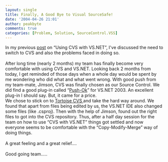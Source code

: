 ```yaml
---
layout: single
title: Finally, A Good Bye to Visual SourceSafe!
date: '2004-04-26 21:01'
author: peakbyte
comments: true
categories: [Problem, Solution, SourceControl.VSS]
---
```

In my previous <a href="http://dotnetjunkies.com/WebLog/mani.net/archive/2003/12/23/4854.aspx">post</a> on “Using CVS with VS.NET”, I've discussed the need to switch to CVS and also the problems faced in doing so.
<br />
<br />After long time (nearly 2 months) my team has finally become very comfortable with using CVS and VS.NET. Looking back 2 months from today, I get reminded of those days when a whole day would be spent by me wondering who did what and what went wrong. With good push from my team-mate, Jimson, CVS was finally chosen as our Source Control. We did find a good plug-in called “<a href="http://www.pushok.com/">Push-Ok</a>” for VS.NET 2003. An excellent plug-in I should say. But, it came for a price.
<br />We chose to stick on to <a href="http://www.tortoisecvs.org/">Tortoise CVS </a>and take the hard way around. We found that apart from files being edited by us, the VS.NET IDE also changed some files (like .csproj). Then with the help of Jimson, found out the right files to got into the CVS repository. Thus, after a half day session for the team on how to use “CVS with VS.NET” things got settled and now everyone seems to be comfortable with the “Copy-Modify-Merge” way of doing things.
<br />
<br />A great feeling and a great relief....
<br />
<br />Good going team.....
<br />
